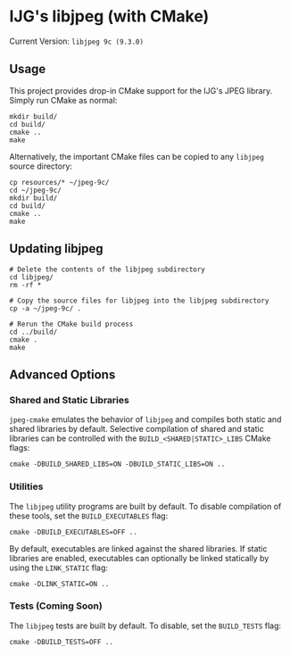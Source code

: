 # IJG's libjpeg (with CMake)
Current Version: `libjpeg 9c (9.3.0)`

## Usage
This project provides drop-in CMake support for the IJG's JPEG library.
Simply run CMake as normal:

```Shell
mkdir build/
cd build/
cmake ..
make
```

Alternatively, the important CMake files can be copied to any `libjpeg`
source directory:
```Shell
cp resources/* ~/jpeg-9c/
cd ~/jpeg-9c/
mkdir build/
cd build/
cmake ..
make
```

## Updating libjpeg
```Shell
# Delete the contents of the libjpeg subdirectory
cd libjpeg/
rm -rf *

# Copy the source files for libjpeg into the libjpeg subdirectory
cp -a ~/jpeg-9c/ .

# Rerun the CMake build process
cd ../build/
cmake .
make
```

## Advanced Options
### Shared and Static Libraries
`jpeg-cmake` emulates the behavior of `libjpeg` and compiles both static and
shared libraries by default. Selective compilation of shared and static
libraries can be controlled with the `BUILD_<SHARED|STATIC>_LIBS` CMake flags:

```Shell
cmake -DBUILD_SHARED_LIBS=ON -DBUILD_STATIC_LIBS=ON ..
```

### Utilities
The `libjpeg` utility programs are built by default. To disable compilation of
these tools, set the `BUILD_EXECUTABLES` flag:
```Shell
cmake -DBUILD_EXECUTABLES=OFF ..
```

By default, executables are linked against the shared libraries. If
static libraries are enabled, executables can optionally be linked statically
by using the `LINK_STATIC` flag:
```Shell
cmake -DLINK_STATIC=ON ..
```

### Tests (Coming Soon)
The `libjpeg` tests are built by default. To disable, set the
`BUILD_TESTS` flag:
```Shell
cmake -DBUILD_TESTS=OFF ..
```
